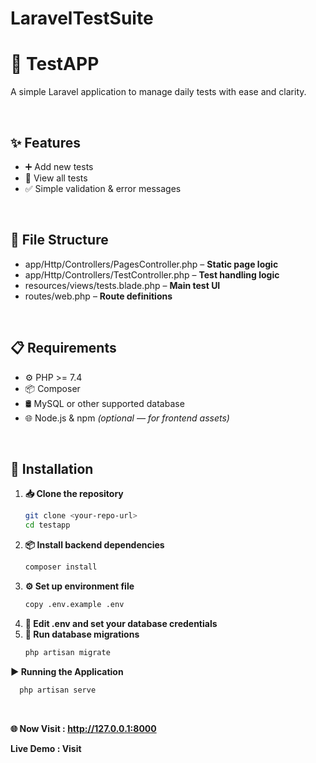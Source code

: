 # LaravelTestSuite
# 🧪 TestAPP

A simple Laravel application to manage daily tests with ease and clarity.

<br>

## ✨ Features
- ➕ Add new tests
- 👀 View all tests
- ✅ Simple validation & error messages

<br>

## 📂 File Structure
- app/Http/Controllers/PagesController.php – **Static page logic**
- app/Http/Controllers/TestController.php – **Test handling logic**
- resources/views/tests.blade.php – **Main test UI**
- routes/web.php – **Route definitions**
<br>

## 📋 Requirements

- ⚙️ PHP >= 7.4  
- 📦 Composer  
- 🛢️ MySQL or other supported database  
- 🌐 Node.js & npm *(optional — for frontend assets)*  

<br>

## 🚀 Installation

1. **📥 Clone the repository**
   ```bash
   git clone <your-repo-url>
   cd testapp
2. **📦 Install backend dependencies**
   ```bash
   composer install
3. **⚙️ Set up environment file**
   ```bash
   copy .env.example .env
4. **🔧 Edit .env and set your database credentials**
5. **🧱 Run database migrations**
   ```bash
   php artisan migrate

**▶️ Running the Application**
 ```bash
   php artisan serve
 ```
<br>

**🌐 Now Visit : http://127.0.0.1:8000**

**Live Demo : Visit**




   
  
